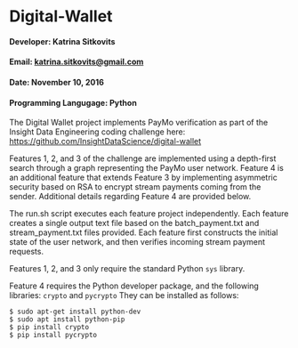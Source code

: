 # Digital-Wallet

#### Developer: Katrina Sitkovits
#### Email: katrina.sitkovits@gmail.com
#### Date: November 10, 2016
#### Programming Langugage: Python

The Digital Wallet project implements PayMo verification as part of the Insight Data Engineering coding challenge here:
https://github.com/InsightDataScience/digital-wallet

Features 1, 2, and 3 of the challenge are implemented using a depth-first search through a graph representing the PayMo user network. Feature 4 is an additional feature that extends Feature 3 by implementing asymmetric security based on RSA to encrypt stream payments coming from the sender. Additional details regarding Feature 4 are provided below.

The run.sh script executes each feature project independently. Each feature creates a single output text file based on the batch_payment.txt and stream_payment.txt files provided. Each feature first constructs the initial state of the user network, and then verifies incoming stream payment requests.

Features 1, 2, and 3 only require the standard Python ```sys``` library.

Feature 4 requires the Python developer package, and the following libraries: ```crypto``` and ```pycrypto```
They can be installed as follows:
```
$ sudo apt-get install python-dev
$ sudo apt install python-pip
$ pip install crypto
$ pip install pycrypto
```
